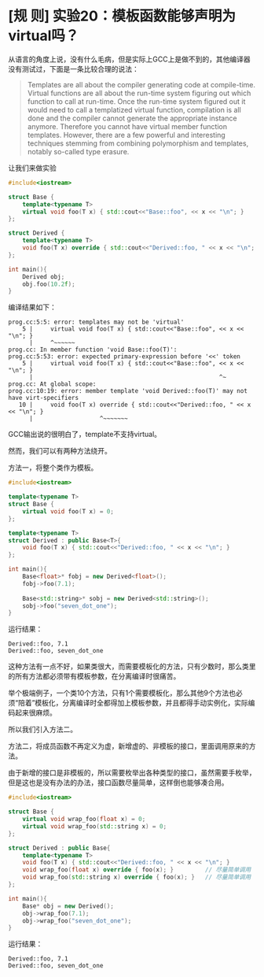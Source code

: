 # [规 则] 实验20：模板函数能够声明为virtual吗？

从语言的角度上说，没有什么毛病，但是实际上GCC上是做不到的，其他编译器没有测试过，下面是一条比较合理的说法：

> Templates are all about the compiler generating code at compile-time. Virtual functions are all about the run-time system figuring out which function to call at run-time.
> Once the run-time system figured out it would need to call a templatized virtual function, compilation is all done and the compiler cannot generate the appropriate instance anymore. Therefore you cannot have virtual member function templates.
> However, there are a few powerful and interesting techniques stemming from combining polymorphism and templates, notably so-called type erasure.


让我们来做实验

```cpp
#include<iostream>

struct Base {
    template<typename T>
    virtual void foo(T x) { std::cout<<"Base::foo", << x << "\n"; }
};

struct Derived {
    template<typename T>
    void foo(T x) override { std::cout<<"Derived::foo, " << x << "\n"; }
};

int main(){
    Derived obj;
    obj.foo(10.2f);
}
```

编译结果如下：

```
prog.cc:5:5: error: templates may not be 'virtual'
    5 |     virtual void foo(T x) { std::cout<<"Base::foo", << x << "\n"; }
      |     ^~~~~~~
prog.cc: In member function 'void Base::foo(T)':
prog.cc:5:53: error: expected primary-expression before '<<' token
    5 |     virtual void foo(T x) { std::cout<<"Base::foo", << x << "\n"; }
      |                                                     ^~
prog.cc: At global scope:
prog.cc:10:19: error: member template 'void Derived::foo(T)' may not have virt-specifiers
   10 |     void foo(T x) override { std::cout<<"Derived::foo, " << x << "\n"; }
      |                   ^~~~~~~~
```

GCC输出说的很明白了，template不支持virtual。

然而，我们可以有两种方法绕开。

方法一，将整个类作为模板。

```cpp
#include<iostream>

template<typename T>
struct Base {
    virtual void foo(T x) = 0;
};

template<typename T>
struct Derived : public Base<T>{
    void foo(T x) { std::cout<<"Derived::foo, " << x << "\n"; }
};

int main(){
    Base<float>* fobj = new Derived<float>();
    fobj->foo(7.1);
    
    Base<std::string>* sobj = new Derived<std::string>();
    sobj->foo("seven_dot_one");
}
```

运行结果：
```
Derived::foo, 7.1
Derived::foo, seven_dot_one
```

这种方法有一点不好，如果类很大，而需要模板化的方法，只有少数时，那么类里的所有方法都必须带有模板参数，在分离编译时很痛苦。

举个极端例子，一个类10个方法，只有1个需要模板化，那么其他9个方法也必须“陪着”模板化，分离编译时全都得加上模板参数，并且都得手动实例化，实际编码起来很麻烦。

所以我们引入方法二。

方法二，将成员函数不再定义为虚，新增虚的、非模板的接口，里面调用原来的方法。

由于新增的接口是非模板的，所以需要枚举出各种类型的接口，虽然需要手枚举，但是这也是没有办法的办法，接口函数尽量简单，这样倒也能够凑合用。

```cpp
#include<iostream>

struct Base {
    virtual void wrap_foo(float x) = 0;
    virtual void wrap_foo(std::string x) = 0;
};

struct Derived : public Base{
    template<typename T>
    void foo(T x) { std::cout<<"Derived::foo, " << x << "\n"; }
    void wrap_foo(float x) override { foo(x); }         // 尽量简单调用
    void wrap_foo(std::string x) override { foo(x); }   // 尽量简单调用
};

int main(){
    Base* obj = new Derived();
    obj->wrap_foo(7.1);
    obj->wrap_foo("seven_dot_one");
}
```

运行结果：

```
Derived::foo, 7.1
Derived::foo, seven_dot_one
```